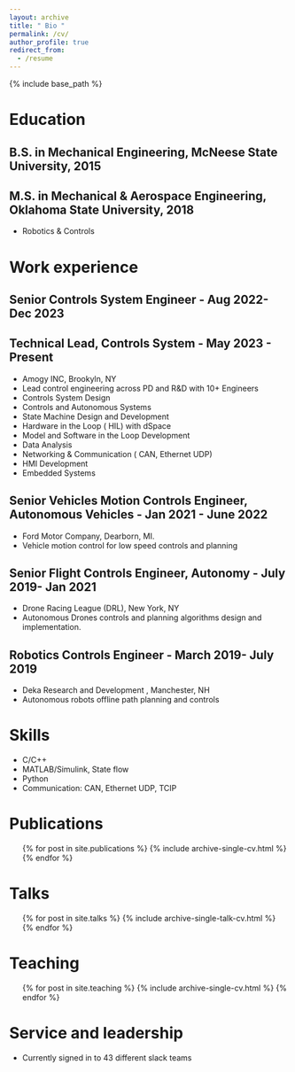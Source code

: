 ```yaml
---
layout: archive
title: " Bio "
permalink: /cv/
author_profile: true
redirect_from:
  - /resume
---
```


{% include base_path %}

# Education
## B.S. in Mechanical Engineering, McNeese State University, 2015
## M.S. in Mechanical & Aerospace Engineering, Oklahoma State University, 2018
  * Robotics & Controls 

# Work experience
## Senior Controls System Engineer  - Aug 2022- Dec 2023 
## Technical Lead, Controls System - May 2023 - Present
  * Amogy INC, Brookyln, NY 
  * Lead control engineering across PD and R&D with 10+ Engineers 
  * Controls System Design 
  * Controls and Autonomous Systems 
  * State Machine Design and Development 
  * Hardware in the Loop ( HIL) with dSpace 
  * Model and Software in the Loop Development
  * Data Analysis
  * Networking & Communication ( CAN, Ethernet UDP) 
  * HMI Development 
  * Embedded Systems 

## Senior Vehicles Motion Controls Engineer, Autonomous Vehicles - Jan 2021 - June 2022 
  * Ford Motor Company, Dearborn, MI. 
  * Vehicle motion control for low speed controls and planning 
  
## Senior Flight Controls Engineer, Autonomy - July 2019- Jan 2021
   * Drone Racing League (DRL), New York, NY 
   * Autonomous Drones controls and planning algorithms design and implementation. 

## Robotics Controls Engineer - March 2019- July 2019 
  * Deka Research and Development , Manchester, NH 
  * Autonomous robots offline path planning and controls
  
# Skills

* C/C++ 
* MATLAB/Simulink, State flow 
* Python
* Communication: CAN, Ethernet UDP, TCIP 

# Publications

  <ul>{% for post in site.publications %}
    {% include archive-single-cv.html %}
  {% endfor %}</ul>
  
Talks
======
  <ul>{% for post in site.talks %}
    {% include archive-single-talk-cv.html %}
  {% endfor %}</ul>
  
Teaching
======
  <ul>{% for post in site.teaching %}
    {% include archive-single-cv.html %}
  {% endfor %}</ul>
  
Service and leadership
======
* Currently signed in to 43 different slack teams
